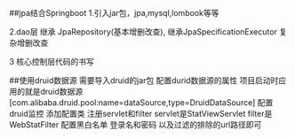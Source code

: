 ##jpa结合Springboot
1.引入jar包，jpa,mysql,lombook等等

2.dao层 继承 JpaRepository(基本增删改查), 继承JpaSpecificationExecutor 复杂增删改查

3 核心控制层代码的书写

##使用druid数据源
需要导入druid的jar包 配置durid数据源的属性
项目启动时应用的就是druid数据源
[com.alibaba.druid.pool:name=dataSource,type=DruidDataSource]
配置druid监控
添加配置类 注册servlet和filter
servlet是StatViewServlet
filter是WebStatFilter
配置黑白名单 登录名和密码 以及过滤的排除的url路径即可
